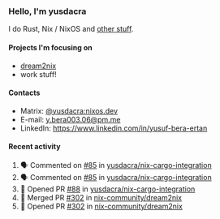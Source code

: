 ### Hello, I'm yusdacra

I do Rust, Nix / NixOS and [other stuff](https://gaze.systems/).

#### Projects I'm focusing on

- [dream2nix](https://github.com/nix-community/dream2nix)
- work stuff!

#### Contacts

- Matrix: [@yusdacra:nixos.dev](https://matrix.to/#/@yusdacra:nixos.dev)
- E-mail: y.bera003.06@pm.me
- LinkedIn: https://www.linkedin.com/in/yusuf-bera-ertan

#### Recent activity

<!--START_SECTION:activity-->
1. 🗣 Commented on [#85](https://github.com/yusdacra/nix-cargo-integration/issues/85) in [yusdacra/nix-cargo-integration](https://github.com/yusdacra/nix-cargo-integration)
2. 🗣 Commented on [#85](https://github.com/yusdacra/nix-cargo-integration/issues/85) in [yusdacra/nix-cargo-integration](https://github.com/yusdacra/nix-cargo-integration)
3. 💪 Opened PR [#88](https://github.com/yusdacra/nix-cargo-integration/pull/88) in [yusdacra/nix-cargo-integration](https://github.com/yusdacra/nix-cargo-integration)
4. 🎉 Merged PR [#302](https://github.com/nix-community/dream2nix/pull/302) in [nix-community/dream2nix](https://github.com/nix-community/dream2nix)
5. 💪 Opened PR [#302](https://github.com/nix-community/dream2nix/pull/302) in [nix-community/dream2nix](https://github.com/nix-community/dream2nix)
<!--END_SECTION:activity-->

